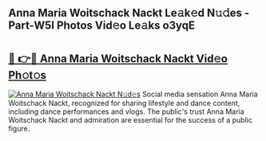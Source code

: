 ## Anna Maria Woitschack Nackt Le𝚊k𝚎d N𝚞𝚍es - Part-W5I Photos Vid𝚎o Le𝚊ks o3yqE

# <h2><a href="http://fbaxw7j.evod.top/?m=Anna+Maria+Woitschack+Nackt">🔗 👉🔴 Anna Maria Woitschack Nackt Vid𝚎o Ph𝚘t𝚘s</a></h2>

[![Anna Maria Woitschack Nackt N𝚞d𝚎s](https://i.imgur.com/8V9OHl7.gif)](http://fbaxw7j.evod.top/?m=Anna+Maria+Woitschack+Nackt)
Social media sensation Anna Maria Woitschack Nackt, recognized for sharing lifestyle and dance content, including dance performances and vlogs. The public's trust Anna Maria Woitschack Nackt and admiration are essential for the success of a public figure. 
